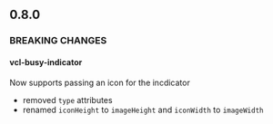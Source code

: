 ## 0.8.0

### BREAKING CHANGES

#### vcl-busy-indicator

Now supports passing an icon for the incdicator

- removed `type` attributes
- renamed `iconHeight` to `imageHeight` and `iconWidth` to `imageWidth`
